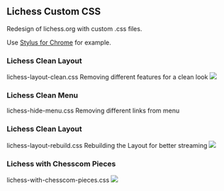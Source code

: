 ## Lichess Custom CSS
Redesign of lichess.org with custom .css files.

Use [Stylus for Chrome](https://chrome.google.com/webstore/detail/stylus/clngdbkpkpeebahjckkjfobafhncgmne) for example.



### Lichess Clean Layout
lichess-layout-clean.css
Removing different features for a clean look
![](https://i.ibb.co/s33nB6W/Bild-2021-02-05-174523.png=250x)


### Lichess Clean Menu
lichess-hide-menu.css
Removing different links from menu


### Lichess Clean Layout
lichess-layout-rebuild.css
Rebuilding the Layout for better streaming
![](https://i.ibb.co/st7mbJs/Bild-2021-02-05-174912.png=250x)


### Lichess with Chesscom Pieces
lichess-with-chesscom-pieces.css
![](https://i.ibb.co/n04vdn3/Bild-2021-02-05-175136.png=250x)
